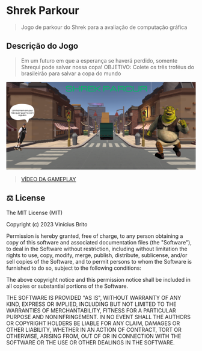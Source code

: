 # Shrek Parkour

> Jogo de parkour do Shrek para a avaliação de computação gráfica

## Descrição do Jogo

> Em um futuro em que a esperança se haverá perdido, somente Shrequi pode salvar nossa copa!
> OBJETIVO: Colete os três troféus do brasileirão para salvar a copa do mundo

[![Video do Jogo](./docs/title-screen.png)](https://youtu.be/32nQ0kBwNiY)

> [VÍDEO DA GAMEPLAY](https://youtu.be/32nQ0kBwNiY)

## ‍⚖️ License
The MIT License (MIT)

Copyright (c) 2023 Vinícius Brito

Permission is hereby granted, free of charge, to any person obtaining a copy of this software and associated documentation files (the "Software"), to deal in the Software without restriction, including without limitation the rights to use, copy, modify, merge, publish, distribute, sublicense, and/or sell copies of the Software, and to permit persons to whom the Software is furnished to do so, subject to the following conditions:

The above copyright notice and this permission notice shall be included in all copies or substantial portions of the Software.

THE SOFTWARE IS PROVIDED "AS IS", WITHOUT WARRANTY OF ANY KIND, EXPRESS OR IMPLIED, INCLUDING BUT NOT LIMITED TO THE WARRANTIES OF MERCHANTABILITY, FITNESS FOR A PARTICULAR PURPOSE AND NONINFRINGEMENT. IN NO EVENT SHALL THE AUTHORS OR COPYRIGHT HOLDERS BE LIABLE FOR ANY CLAIM, DAMAGES OR OTHER LIABILITY, WHETHER IN AN ACTION OF CONTRACT, TORT OR OTHERWISE, ARISING FROM, OUT OF OR IN CONNECTION WITH THE SOFTWARE OR THE USE OR OTHER DEALINGS IN THE SOFTWARE.
